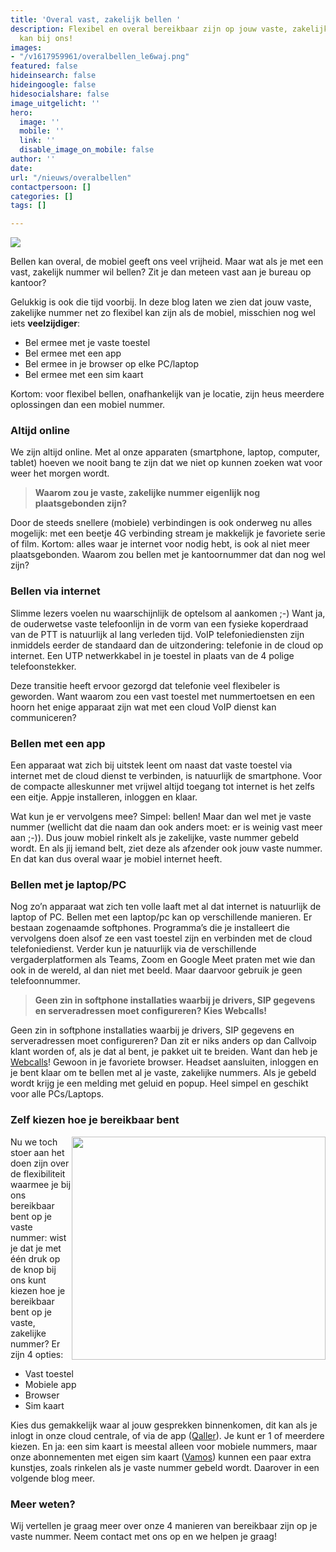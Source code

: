 ```yaml
---
title: 'Overal vast, zakelijk bellen '
description: Flexibel en overal bereikbaar zijn op jouw vaste, zakelijke nummer? Dat
  kan bij ons!
images:
- "/v1617959961/overalbellen_le6waj.png"
featured: false
hideinsearch: false
hideingoogle: false
hidesocialshare: false
image_uitgelicht: ''
hero:
  image: ''
  mobile: ''
  link: ''
  disable_image_on_mobile: false
author: ''
date: 
url: "/nieuws/overalbellen"
contactpersoon: []
categories: []
tags: []

---
```

![](https://res.cloudinary.com/callvoip/image/upload/v1617959961/overalbellen_le6waj.png)

Bellen kan overal, de mobiel geeft ons veel vrijheid. Maar wat als je met een vast, zakelijk nummer wil bellen? Zit je dan meteen vast aan je bureau op kantoor?

Gelukkig is ook die tijd voorbij. In deze blog laten we zien dat jouw vaste, zakelijke nummer net zo flexibel kan zijn als de mobiel, misschien nog wel iets **veelzijdiger**:

* Bel ermee met je vaste toestel
* Bel ermee met een app
* Bel ermee in je browser op elke PC/laptop
* Bel ermee met een sim kaart

Kortom: voor flexibel bellen, onafhankelijk van je locatie, zijn heus meerdere oplossingen dan een mobiel nummer.

### Altijd online

We zijn altijd online. Met al onze apparaten (smartphone, laptop, computer, tablet) hoeven we nooit bang te zijn dat we niet op kunnen zoeken wat voor weer het morgen wordt.

> **Waarom zou je vaste, zakelijke nummer eigenlijk nog plaatsgebonden zijn?**

Door de steeds snellere (mobiele) verbindingen is ook onderweg nu alles mogelijk: met een beetje 4G verbinding stream je makkelijk je favoriete serie of film. Kortom: alles waar je internet voor nodig hebt, is ook al niet meer plaatsgebonden. Waarom zou bellen met je kantoornummer dat dan nog wel zijn?

### Bellen via internet

Slimme lezers voelen nu waarschijnlijk de optelsom al aankomen ;-) Want ja, de ouderwetse vaste telefoonlijn in de vorm van een fysieke koperdraad van de PTT is natuurlijk al lang verleden tijd. VoIP telefoniediensten zijn inmiddels eerder de standaard dan de uitzondering: telefonie in de cloud op internet. Een UTP netwerkkabel in je toestel in plaats van de 4 polige telefoonstekker.

Deze transitie heeft ervoor gezorgd dat telefonie veel flexibeler is geworden. Want waarom zou een vast toestel met nummertoetsen en een hoorn het enige apparaat zijn wat met een cloud VoIP dienst kan communiceren?

### Bellen met een app

Een apparaat wat zich bij uitstek leent om naast dat vaste toestel via internet met de cloud dienst te verbinden, is natuurlijk de smartphone. Voor de compacte alleskunner met vrijwel altijd toegang tot internet is het zelfs een eitje. Appje installeren, inloggen en klaar.

Wat kun je er vervolgens mee? Simpel: bellen! Maar dan wel met je vaste nummer (wellicht dat die naam dan ook anders moet: er is weinig vast meer aan ;-)). Dus jouw mobiel rinkelt als je zakelijke, vaste nummer gebeld wordt. En als jij iemand belt, ziet deze als afzender ook jouw vaste nummer. En dat kan dus overal waar je mobiel internet heeft.

### Bellen met je laptop/PC

Nog zo’n apparaat wat zich ten volle laaft met al dat internet is natuurlijk de laptop of PC. Bellen met een laptop/pc kan op verschillende manieren. Er bestaan zogenaamde softphones. Programma’s die je installeert die vervolgens doen alsof ze een vast toestel zijn en verbinden met de cloud telefoniedienst. Verder kun je natuurlijk via de verschillende vergaderplatformen als Teams, Zoom en Google Meet praten met wie dan ook in de wereld, al dan niet met beeld. Maar daarvoor gebruik je geen telefoonnummer.

> **Geen zin in softphone installaties waarbij je drivers, SIP gegevens en serveradressen moet configureren? Kies Webcalls!**

Geen zin in softphone installaties waarbij je drivers, SIP gegevens en serveradressen moet configureren? Dan zit er niks anders op dan Callvoip klant worden of, als je dat al bent, je pakket uit te breiden. Want dan heb je [Webcalls](https://www.callvoip.nl/telefonie/bellenmetpc/)! Gewoon in je favoriete browser. Headset aansluiten, inloggen en je bent klaar om te bellen met al je vaste, zakelijke nummers. Als je gebeld wordt krijg je een melding met geluid en popup. Heel simpel en geschikt voor alle PCs/Laptops.

### Zelf kiezen hoe je bereikbaar bent
<img src="https://res.cloudinary.com/callvoip/image/upload/v1618214201/bereikbaarheid_lhwm13.png" style="float:right" height="357" width="406">
Nu we toch stoer aan het doen zijn over de flexibiliteit waarmee je bij ons bereikbaar bent op je vaste nummer: wist je dat je met één druk op de knop bij ons kunt kiezen hoe je bereikbaar bent op je vaste, zakelijke nummer? Er zijn 4 opties:

* Vast toestel
* Mobiele app
* Browser
* Sim kaart

Kies dus gemakkelijk waar al jouw gesprekken binnenkomen, dit kan als je inlogt in onze cloud centrale, of via de app ([Qaller](https://www.callvoip.nl/telefonie/qaller/)). Je kunt er 1 of meerdere kiezen. En ja: een sim kaart is meestal alleen voor mobiele nummers, maar onze abonnementen met eigen sim kaart ([Vamos](https://www.callvoip.nl/telefonie/functionaliteiten/vamos/)) kunnen een paar extra kunstjes, zoals rinkelen als je vaste nummer gebeld wordt. Daarover in een volgende blog meer.

### Meer weten?

Wij vertellen je graag meer over onze 4 manieren van bereikbaar zijn op je vaste nummer. Neem contact met ons op en we helpen je graag!
